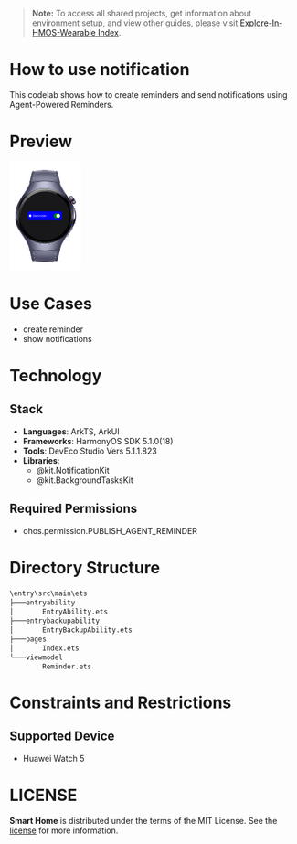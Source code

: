 > **Note:** To access all shared projects, get information about environment setup, and view other guides, please visit [Explore-In-HMOS-Wearable Index](https://github.com/Explore-In-HMOS-Wearable/hmos-index).

# How to use notification

This codelab shows how to create reminders and send notifications using Agent-Powered Reminders.

# Preview
<div>
<img src="media/ss.png" width="25%" />
</div>

# Use Cases
- create reminder
- show notifications

# Technology
## Stack

- **Languages**: ArkTS, ArkUI
- **Frameworks**: HarmonyOS SDK 5.1.0(18)
- **Tools**: DevEco Studio Vers 5.1.1.823
- **Libraries**:
  - @kit.NotificationKit
  - @kit.BackgroundTasksKit

## Required Permissions
  - ohos.permission.PUBLISH_AGENT_REMINDER

# Directory Structure

```
\entry\src\main\ets
├───entryability        
│       EntryAbility.ets
├───entrybackupability  
│       EntryBackupAbility.ets
├───pages
│       Index.ets
└───viewmodel
        Reminder.ets
```
# Constraints and Restrictions
## Supported Device
- Huawei Watch 5

# LICENSE
**Smart Home** is distributed under the terms of the MIT License.
See the [license](LICENSE) for more information. 
